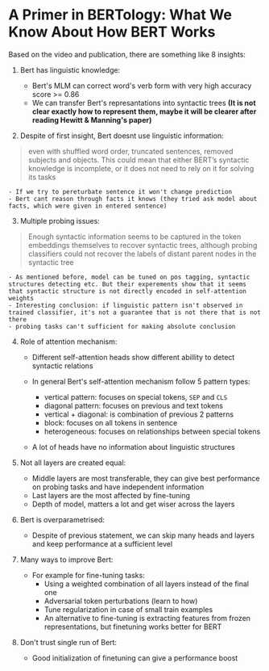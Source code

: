 # A Primer in BERTology: What We Know About How BERT Works	

Based on the video and publication, there are something like 8 insights:

1. Bert has linguistic knowledge:

    - Bert's MLM can correct word's verb form with very high accuracy score >= 0.86
    - We can transfer Bert's represantations into syntactic trees __(It is not clear exactly how to represent them, maybe it will be clearer after reading Hewitt & Manning's paper)__


2. Despite of first insight, Bert doesnt use linguistic information:
<blockquote> even with shuffled word order, truncated sentences, removed subjects and objects. This could mean that either BERT’s syntactic knowledge is incomplete, or it does not need to rely on it for solving its tasks</blockquote>
   
    - If we try to pereturbate sentence it won't change prediction
    - Bert cant reason through facts it knows (they tried ask model about facts, which were given in entered sentence)
   
 
3. Multiple probing issues:
<blockquote>Enough syntactic information seems to be captured in the token embeddings themselves to recover syntactic trees, although probing classifiers could not recover the labels of distant parent nodes in the syntactic tree</blockquote>

    - As mentioned before, model can be tuned on pos tagging, syntactic structures detecting etc. But their experements show that it seems that syntactic structure is not directly encoded in self-attention weights
    - Interesting conclusion: if linguistic pattern isn't observed in trained classifier, it's not a guarantee that is not there that is not there 
    - probing tasks can't sufficient for making absolute conclusion 
    

4. Role of attention mechanism:

    - Different self-attention heads show different abillity to detect syntactic relations
    - In general Bert's self-attention mechanism follow 5 pattern types:
    
        - vertical pattern: focuses on special tokens, `SEP` and `CLS`
        - diagonal pattern: focuses on previous and text tokens
        - vertical + diagonal: is combination of previous 2 patterns
        - block: focuses on all tokens in sentence
        - heterogeneous: focuses on relationships between special tokens
    
    - A lot of heads have no information about linguistic structures


5. Not all layers are created equal:

    - Middle layers are most transferable, they can give best performance on probing tasks and have independent information
    - Last layers are the most affected by fine-tuning
    - Depth of model, matters a lot and get wiser across the layers
    

6. Bert is overparametrised:

    - Despite of previous statement, we can skip many heads and layers and keep performance at a sufficient level
    
    
7. Many ways to improve Bert:

    - For example for fine-tuning tasks:
        - Using a weighted combination of all layers instead of the final one
        - Adversarial token perturbations (learn to how)
        - Tune regularization in case of small train examples
        - An alternative to fine-tuning is extracting features from frozen representations, but finetuning works better for BERT


8. Don't trust single run of Bert:

    - Good initialization of finetuning can give a performance boost
   
